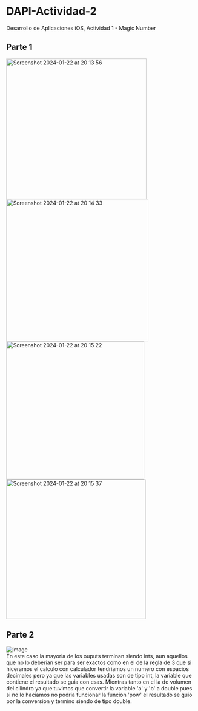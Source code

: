 # DAPI-Actividad-2
Desarrollo de Aplicaciones iOS, Actividad 1 - Magic Number

## Parte 1
<img width="370" alt="Screenshot 2024-01-22 at 20 13 56" src="https://github.com/MarceloA00/DAPI-Actividad-2/assets/61481738/9f5bcd29-f8d3-4e86-b4e9-4b8e9a91e954">

<img width="375" alt="Screenshot 2024-01-22 at 20 14 33" src="https://github.com/MarceloA00/DAPI-Actividad-2/assets/61481738/962f9a96-6f71-46eb-b99a-177a25feb785">

<img width="364" alt="Screenshot 2024-01-22 at 20 15 22" src="https://github.com/MarceloA00/DAPI-Actividad-2/assets/61481738/3bab76c3-2322-43b0-91c0-2421b9856b64">

<img width="368" alt="Screenshot 2024-01-22 at 20 15 37" src="https://github.com/MarceloA00/DAPI-Actividad-2/assets/61481738/73af8813-d720-4759-97ec-87853d6013b2">


## Parte 2
![image](https://github.com/MarceloA00/DAPI-Actividad-2/assets/61481738/7a783f72-db1e-410a-8b30-ecfcf0ff9153)
<br>
En este caso la mayoria de los ouputs terminan siendo ints, aun aquellos que no lo deberian ser para ser exactos como en el de la regla de 3 que si hiceramos el calculo con calculador tendriamos un numero con espacios decimales pero ya que las variables usadas son de tipo int, la variable que contiene el resultado se guia con esas. Mientras tanto en el la de volumen del cilindro ya que tuvimos que convertir la variable 'a' y 'b' a double pues si no lo haciamos no podria funcionar la funcion 'pow' el resultado se guio por la conversion y termino siendo de tipo double.
